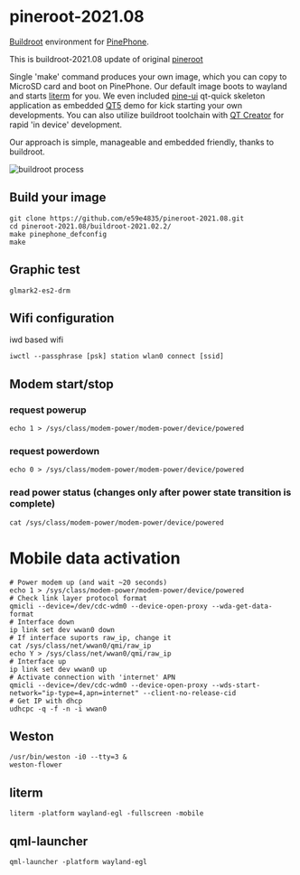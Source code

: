 # pineroot-2021.08

[Buildroot](https://buildroot.org/) environment for [PinePhone](https://wiki.pine64.org/index.php/PinePhone).

This is buildroot-2021.08 update of original [pineroot](https://github.com/e59e4835/pineroot)

Single 'make' command produces your own image, which you can copy to MicroSD card and boot on PinePhone. Our default image boots
to wayland and starts [literm](https://github.com/rburchell/literm) for you. We even included [pine-ui](https://github.com/e59e4835/pine-ui)
qt-quick skeleton application as embedded [QT5](https://www.qt.io/) demo for kick starting your own developments. You can also utilize buildroot toolchain with [QT Creator](https://www.qt.io/product/development-tools) for rapid 'in device' development. 

Our approach is simple, manageable and embedded friendly, thanks to buildroot.

![buildroot process](https://github.com/e59e4835/pineroot-2021.08/blob/main/img/buildroot-process.png)


## Build your image

```
git clone https://github.com/e59e4835/pineroot-2021.08.git
cd pineroot-2021.08/buildroot-2021.02.2/
make pinephone_defconfig
make
```

## Graphic test

```
glmark2-es2-drm
```

## Wifi configuration

iwd based wifi

```
iwctl --passphrase [psk] station wlan0 connect [ssid]
```
## Modem start/stop

### request powerup
```
echo 1 > /sys/class/modem-power/modem-power/device/powered
```
### request powerdown
```
echo 0 > /sys/class/modem-power/modem-power/device/powered
```
### read power status (changes only after power state transition is complete)
```
cat /sys/class/modem-power/modem-power/device/powered
```

# Mobile data activation 

```
# Power modem up (and wait ~20 seconds)
echo 1 > /sys/class/modem-power/modem-power/device/powered
# Check link layer protocol format
qmicli --device=/dev/cdc-wdm0 --device-open-proxy --wda-get-data-format
# Interface down
ip link set dev wwan0 down
# If interface suports raw_ip, change it
cat /sys/class/net/wwan0/qmi/raw_ip
echo Y > /sys/class/net/wwan0/qmi/raw_ip
# Interface up
ip link set dev wwan0 up
# Activate connection with 'internet' APN
qmicli --device=/dev/cdc-wdm0 --device-open-proxy --wds-start-network="ip-type=4,apn=internet" --client-no-release-cid
# Get IP with dhcp
udhcpc -q -f -n -i wwan0
```

## Weston

```
/usr/bin/weston -i0 --tty=3 &
weston-flower
```

## literm

```
literm -platform wayland-egl -fullscreen -mobile
```

## qml-launcher

```
qml-launcher -platform wayland-egl
```
